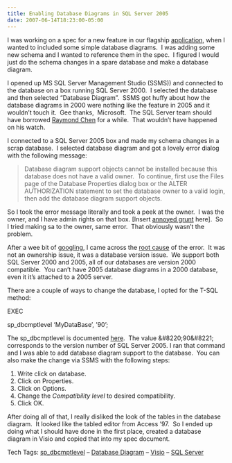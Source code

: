 ```yaml
---
title: Enabling Database Diagrams in SQL Server 2005
date: 2007-06-14T18:23:00-05:00
---
```

I was working on a spec for a new feature in our flagship [application](http://www.versatrans.com/products/versatrans_rp.cfm "VersaTrans RP"), when I wanted to included some simple database diagrams.  I was adding some new schema and I wanted to reference them in the spec.  I figured I would just do the schema changes in a spare database and make a database diagram.

I opened up MS SQL Server Management Studio (SSMS)) and connected to the database on a box running SQL Server 2000.  I selected the database and then selected &#8220;Database Diagram&#8221;.  SSMS got huffy about how the database diagrams in 2000 were nothing like the feature in 2005 and it wouldn&#8217;t touch it.  Gee thanks,  Microsoft.  The SQL Server team should have borrowed [Raymond Chen](http://www.microsoft.com/technet/technetmag/issues/2006/10/WindowsConfidential/) for a while.  That wouldn&#8217;t have happened on his watch.

I connected to a SQL Server 2005 box and made my schema changes in a scrap database.  I selected database diagram and got a lovely error dialog with the following message:

> Database diagram support objects cannot be installed because this database does not have a valid owner.  To continue, first use the Files page of the Database Properties dialog box or the ALTER AUTHORIZATION statement to set the database owner to a valid login, then add the database diagram support objects.

So I took the error message literally and took a peek at the owner.  I was the owner, and I have admin rights on that box. [Insert [annoyed grunt](http://en.wikipedia.org/wiki/D'oh!) here].  So I tried making sa to the owner, same error.  That obviously wasn&#8217;t the problem.

After a wee bit of [googling](http://news.bbc.co.uk/2/hi/uk_news/3006486.stm), I came across the [root cause](http://www.sql-server-performance.com/forum/topic.asp?TOPIC_ID=10946) of the error.  It was not an ownership issue, it was a database version issue.  We support both SQL Server 2000 and 2005, all of our databases are version 2000 compatible.  You can&#8217;t have 2005 database diagrams in a 2000 database, even it it&#8217;s attached to a 2005 server. 

There are a couple of ways to change the database, I opted for the T-SQL method:

EXEC

sp_dbcmptlevel &#8216;MyDataBase&#8217;, &#8217;90&#8217;; 

The sp_dbcmptlevel is documented [here](http://msdn2.microsoft.com/en-us/library/ms178653(SQL.90).aspx).  The value &#8220;90&#8221; corresponds to the version number of SQL Server 2005. I ran that command and I was able to add database diagram support to the database.  You can also make the change via SSMS with the following steps:

  1. Write click on database.
  2. Click on Properties.
  3. Click on Options.
  4. Change the _Compatibility level_ to desired compatibility.
  5. Click OK.

After doing all of that, I really disliked the look of the tables in the database diagram.  It looked like the tabled editor from Access &#8217;97.  So I ended up doing what I should have done in the first place, created a database diagram in Visio and copied that into my spec document.</p> 

<div>
  Tech Tags: <a href="http://technorati.com/tag/sp_dbcmptlevel" rel="tag">sp_dbcmptlevel</a> &#8211; <a href="http://technorati.com/tag/Database%20Diagram" rel="tag">Database Diagram</a> &#8211; <a href="http://technorati.com/tag/%20Visio" rel="tag">Visio</a> &#8211; <a href="http://technorati.com/tag/%20SQL%20Server" rel="tag">SQL Server</a>
</div>

